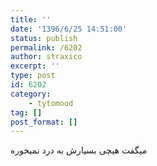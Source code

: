 ```yaml
---
title: ''
date: '1396/6/25 14:51:00'
status: publish
permalink: /6202
author: straxico
excerpt: ''
type: post
id: 6202
category:
    - tytomood
tag: []
post_format: []
---
```

میگفت هیچی بسیارش به درد نمیخوره